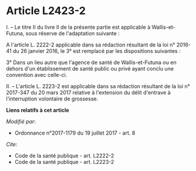 # Article L2423-2

I. – Le titre II du livre II de la présente partie est applicable à Wallis-et-Futuna, sous réserve de l'adaptation suivante :

A l'article L. 2222-2 applicable dans sa rédaction résultant de la loi n° 2016-41 du 26 janvier 2016, le 3° est remplacé par
les dispositions suivantes :

3° Dans un lieu autre que l'agence de santé de Wallis-et-Futuna ou en dehors d'un établissement de santé public ou privé
ayant conclu une convention avec celle-ci.

II. – L'article L. 2223-2 est applicable dans sa rédaction résultant de la loi n° 2017-347 du 20 mars 2017 relative à
l'extension du délit d'entrave à l'interruption volontaire de grossesse.

**Liens relatifs à cet article**

_Modifié par_:

  - Ordonnance n°2017-1179 du 19 juillet 2017 - art. 8

_Cite_:

  - Code de la santé publique - art. L2222-2
  - Code de la santé publique - art. L2223-2

